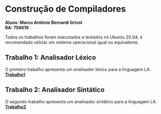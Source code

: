 # Construção de Compiladores

**Aluno: Marco Antônio Bernardi Grivol**\
**RA: 758619**

Todos os trabalhos foram executados e testados no Ubuntu 20.04, é recomendado utilizar um sistema operacional igual ou equivalente.

## Trabalho 1: Analisador Léxico
O primeiro trabalho apresenta um analisador léxico para a linguagem LA.\
[**Trabalho1**](https://github.com/MarcoGrivol/compiladores/tree/master/Trabalho1)

## Trabalho 2: Analisador Sintático
O segundo trabalho apresenta um analisador sintático para a linguagem LA.\
[**Trabalho2**](https://github.com/MarcoGrivol/compiladores/tree/master/Trabalho2)
